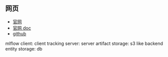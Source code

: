 
## 网页

- [官网](https://mlflow.org/)
- [官网 doc](https://mlflow.org/docs/latest/index.html)
- [github](https://github.com/mlflow/mlflow)

mlflow client: client
tracking server: server
artifact storage: s3 like
backend entity storage: db
